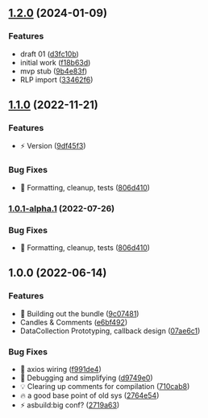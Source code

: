 ## [1.2.0](https://github.com/SteerProtocol/data-connector-template-assemblyscript/compare/v1.1.0...v1.2.0) (2024-01-09)


### Features

* draft 01 ([d3fc10b](https://github.com/SteerProtocol/data-connector-template-assemblyscript/commit/d3fc10b8f62e70701190de20d52b08f654543b60))
* initial work ([f18b63d](https://github.com/SteerProtocol/data-connector-template-assemblyscript/commit/f18b63de1502487f192e04dbbd4eaee690684489))
* mvp stub ([9b4e83f](https://github.com/SteerProtocol/data-connector-template-assemblyscript/commit/9b4e83f2ceb7d8198af7685525508dacb41d960c))
* RLP import ([33462f6](https://github.com/SteerProtocol/data-connector-template-assemblyscript/commit/33462f6a7ba55747d06ceb0e839e50e74d3695a6))

## [1.1.0](https://github.com/SteerProtocol/data-connector-template-assemblyscript/compare/v1.0.0...v1.1.0) (2022-11-21)


### Features

* :zap: Version ([9df45f3](https://github.com/SteerProtocol/data-connector-template-assemblyscript/commit/9df45f37e791519af30ecbba8c89a871359812cf))


### Bug Fixes

* :art: Formatting, cleanup, tests ([806d410](https://github.com/SteerProtocol/data-connector-template-assemblyscript/commit/806d4108c85cf3b06c614d47b2b5e66b199405a5))

### [1.0.1-alpha.1](https://github.com/SteerProtocol/data-connector-template-assemblyscript/compare/v1.0.0...v1.0.1-alpha.1) (2022-07-26)


### Bug Fixes

* :art: Formatting, cleanup, tests ([806d410](https://github.com/SteerProtocol/data-connector-template-assemblyscript/commit/806d4108c85cf3b06c614d47b2b5e66b199405a5))

## 1.0.0 (2022-06-14)


### Features

* :construction: Building out the bundle ([9c07481](https://github.com/SteerProtocol/data-connector-template-assemblyscript/commit/9c074812190801c01b264a537f86534c47788317))
* Candles & Comments ([e6bf492](https://github.com/SteerProtocol/data-connector-template-assemblyscript/commit/e6bf4926c5f962e63b88a7a575148eca30cdc13f))
* DataCollection Prototyping, callback design ([07ae6c1](https://github.com/SteerProtocol/data-connector-template-assemblyscript/commit/07ae6c166b55e303c363b10309ee92cacff12fe4))


### Bug Fixes

* :bug: axios wiring ([f991de4](https://github.com/SteerProtocol/data-connector-template-assemblyscript/commit/f991de45b20d1738318318fa80f7fce439c9321e))
* :bug: Debugging and simplifying ([d9749e0](https://github.com/SteerProtocol/data-connector-template-assemblyscript/commit/d9749e018249ff5f9a6003b4331e1702a1e07213))
* :bulb: Clearing up comments for compilation ([710cab8](https://github.com/SteerProtocol/data-connector-template-assemblyscript/commit/710cab8e6f1a5f3714033ff5ba7bf9908f9e570e))
* :fire: a good base point of old sys ([2764e54](https://github.com/SteerProtocol/data-connector-template-assemblyscript/commit/2764e54af9054d43940b6fbc192e0402c0c154ae))
* :zap: asbuild:big conf? ([2719a63](https://github.com/SteerProtocol/data-connector-template-assemblyscript/commit/2719a6322a72ebf16983c8d91da2a5c56217e02e))

